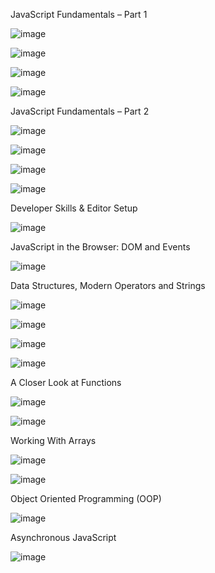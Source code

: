 JavaScript Fundamentals – Part 1

![image](https://github.com/user-attachments/assets/f3717637-7f5e-403a-b0ae-59674d564341)

![image](https://github.com/user-attachments/assets/61f5e300-2254-4347-be18-ce9bf47912b4)

![image](https://github.com/user-attachments/assets/172d7ffa-3f62-44eb-ae2e-9c66d248a5de)

![image](https://github.com/user-attachments/assets/e72a9892-f6d5-4475-8e3a-5ec7a38fae42)

JavaScript Fundamentals – Part 2

![image](https://github.com/user-attachments/assets/40579636-5640-4f79-afa0-98728e3a946e)

![image](https://github.com/user-attachments/assets/f62a6f38-1cb6-453d-a2d6-20d6e336c21c)

![image](https://github.com/user-attachments/assets/28b7b953-66f5-434a-a99e-ca4675fcf781)

![image](https://github.com/user-attachments/assets/4837902a-2922-410a-93b8-4f8c57aa64e6)

Developer Skills & Editor Setup

![image](https://github.com/user-attachments/assets/02a03778-4b25-4a81-990b-7f185be4d9d7)

JavaScript in the Browser: DOM and Events

![image](https://github.com/user-attachments/assets/aeb40048-b0ca-4149-9435-c75444c64228)

Data Structures, Modern Operators and Strings

![image](https://github.com/user-attachments/assets/ede24e7f-e289-4b60-94c4-1c8b7219f75d)

![image](https://github.com/user-attachments/assets/95a05b4e-20a6-4d48-b6b9-8e41de4c78e0)

![image](https://github.com/user-attachments/assets/4488af7b-9575-4d1a-a543-20cfdd265075)

![image](https://github.com/user-attachments/assets/5221457b-d421-48be-a3ad-7b5ac278b3a0)

A Closer Look at Functions

![image](https://github.com/user-attachments/assets/90f47d39-45c5-4a63-83f2-db00121c8fa6)

![image](https://github.com/user-attachments/assets/f2b887cf-cbae-4f7b-bce3-9efb399b761c)

Working With Arrays

![image](https://github.com/user-attachments/assets/57be49fe-726d-4c34-b037-11b5420aabd8)

![image](https://github.com/user-attachments/assets/9c44ae2b-e742-401a-9a4f-35faa296b9e3)

Object Oriented Programming (OOP)

![image](https://github.com/user-attachments/assets/e68f16d4-caee-4961-9842-9b4eb23a0bf3)

Asynchronous JavaScript

![image](https://github.com/user-attachments/assets/ce575216-1039-4b8d-afb7-77f9728fea08)


